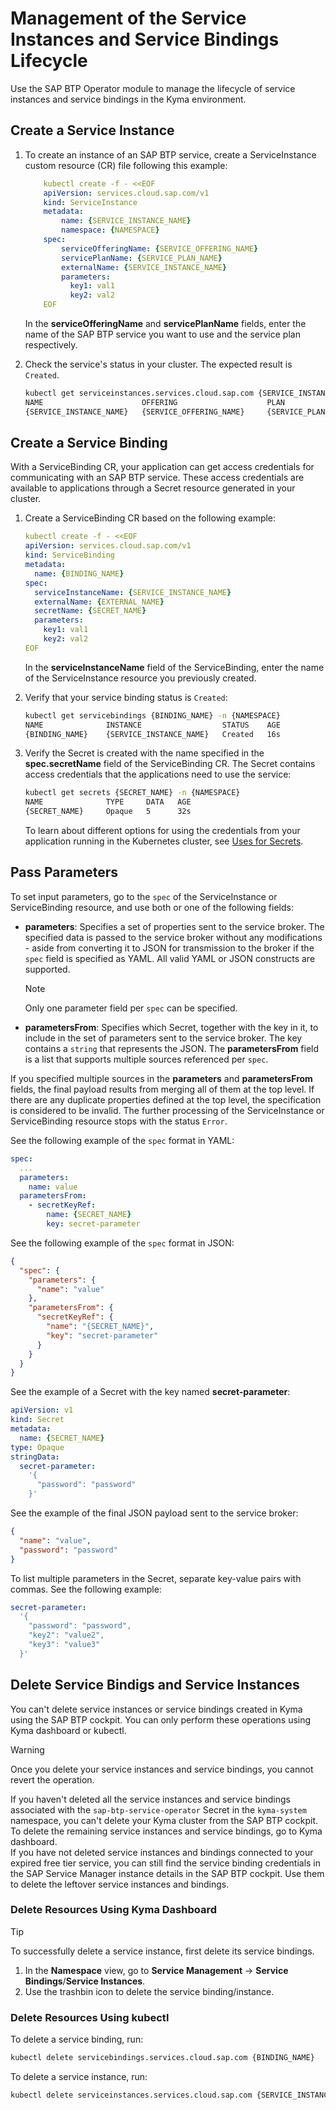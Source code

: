 # Management of the Service Instances and Service Bindings Lifecycle

Use the SAP BTP Operator module to manage the lifecycle of service instances and service bindings in the Kyma environment.

## Create a Service Instance

1.  To create an instance of an SAP BTP service, create a ServiceInstance custom resource (CR) file following this example:

    ```yaml
        kubectl create -f - <<EOF 
        apiVersion: services.cloud.sap.com/v1
        kind: ServiceInstance
        metadata:
            name: {SERVICE_INSTANCE_NAME}
            namespace: {NAMESPACE} 
        spec:
            serviceOfferingName: {SERVICE_OFFERING_NAME}
            servicePlanName: {SERVICE_PLAN_NAME}
            externalName: {SERVICE_INSTANCE_NAME}
            parameters:
              key1: val1
              key2: val2
        EOF
    ```
      In the **serviceOfferingName** and  **servicePlanName** fields, enter the name of the SAP BTP service you want to use and the service plan respectively.
    
2.  Check the service's status in your cluster. The expected result is `Created`.
   
    ```bash
    kubectl get serviceinstances.services.cloud.sap.com {SERVICE_INSTANCE_NAME} -n {NAMESPACE}
    NAME                      OFFERING                    PLAN                     STATUS    AGE
    {SERVICE_INSTANCE_NAME}   {SERVICE_OFFERING_NAME}     {SERVICE_PLAN_NAME}      Created   44s
    ```

## Create a Service Binding

With a ServiceBinding CR, your application can get access credentials for communicating with an SAP BTP service. 
These access credentials are available to applications through a Secret resource generated in your cluster.

1. Create a ServiceBinding CR based on the following example:

      ```yaml
      kubectl create -f - <<EOF
      apiVersion: services.cloud.sap.com/v1
      kind: ServiceBinding
      metadata:
        name: {BINDING_NAME}
      spec:
        serviceInstanceName: {SERVICE_INSTANCE_NAME}
        externalName: {EXTERNAL_NAME}
        secretName: {SECRET_NAME}
        parameters:
          key1: val1
          key2: val2   
      EOF        
      ```

    In the **serviceInstanceName** field of the ServiceBinding, enter the name of the ServiceInstance resource you previously created.
    
2.  Verify that your service binding status is `Created`:

    ```bash
    kubectl get servicebindings {BINDING_NAME} -n {NAMESPACE}
    NAME              INSTANCE                  STATUS    AGE
    {BINDING_NAME}    {SERVICE_INSTANCE_NAME}   Created   16s    
    ```

3.  Verify the Secret is created with the name specified in the  **spec.secretName** field of the ServiceBinding CR. The Secret contains access credentials that the applications need to use the service:

    ```bash
    kubectl get secrets {SECRET_NAME} -n {NAMESPACE}
    NAME              TYPE     DATA   AGE
    {SECRET_NAME}     Opaque   5      32s
    ```

    To learn about different options for using the credentials from your application running in the Kubernetes cluster, see [Uses for Secrets](https://kubernetes.io/docs/concepts/configuration/secret/#uses-for-secrets).

## Pass Parameters

To set input parameters, go to the `spec` of the ServiceInstance or ServiceBinding resource, and use both or one of the following fields:
* **parameters**: Specifies a set of properties sent to the service broker.
  The specified data is passed to the service broker without any modifications - aside from converting it to JSON for transmission to the broker if the `spec` field is specified as YAML.
  All valid YAML or JSON constructs are supported. 
  > [!NOTE] 
  > Only one parameter field per `spec` can be specified.
* **parametersFrom**: Specifies which Secret, together with the key in it, to include in the set of parameters sent to the service broker.
  The key contains a `string` that represents the JSON. The **parametersFrom** field is a list that supports multiple sources referenced per `spec`.

If you specified multiple sources in the **parameters** and **parametersFrom** fields, the final payload results from merging all of them at the top level.
If there are any duplicate properties defined at the top level, the specification is considered to be invalid. 
The further processing of the ServiceInstance or ServiceBinding resource stops with the status `Error`.

See the following example of the `spec` format in YAML:

```yaml
spec:
  ...
  parameters:
    name: value
  parametersFrom:
    - secretKeyRef:
        name: {SECRET_NAME}
        key: secret-parameter
```

See the following example of the `spec` format in JSON:

```json
{
  "spec": {
    "parameters": {
      "name": "value"
    },
    "parametersFrom": {
      "secretKeyRef": {
        "name": "{SECRET_NAME}",
        "key": "secret-parameter"
      }
    }
  } 
}
```

See the example of a Secret with the key named **secret-parameter**:

```yaml
apiVersion: v1
kind: Secret
metadata:
  name: {SECRET_NAME}
type: Opaque
stringData:
  secret-parameter:
    '{
      "password": "password"
    }'
```

See the example of the final JSON payload sent to the service broker:
```json
{
  "name": "value",
  "password": "password"
}
```

To list multiple parameters in the Secret, separate key-value pairs with commas. See the following example:

```yaml
secret-parameter:
  '{
    "password": "password",
    "key2": "value2",
    "key3": "value3"
  }'
```

## Delete Service Bindigs and Service Instances

You can't delete service instances or service bindings created in Kyma using the SAP BTP cockpit. You can only perform these operations using Kyma dashboard or kubectl.

> [!WARNING]
> Once you delete your service instances and service bindings, you cannot revert the operation.

If you haven't deleted all the service instances and service bindings associated  with the `sap-btp-service-operator` Secret in the `kyma-system` namespace, you can't delete your Kyma cluster from the SAP BTP cockpit. To delete the remaining service instances and service bindings, go to Kyma dashboard.<br>
If you have not deleted service instances and bindings connected to your expired free tier service, you can still find the service binding credentials in the SAP Service Manager instance details in the SAP BTP cockpit. Use them to delete the leftover service instances and bindings.

### Delete Resources Using Kyma Dashboard

> [!TIP]
> To successfully delete a service instance, first delete its service bindings.

1. In the **Namespace** view, go to **Service Management** -> **Service Bindings**/**Service Instances**.
2. Use the trashbin icon to delete the service binding/instance.

### Delete Resources Using kubectl

To delete a service binding, run:

```bash
kubectl delete servicebindings.services.cloud.sap.com {BINDING_NAME}
```

To delete a service instance, run:

```bash
kubectl delete serviceinstances.services.cloud.sap.com {SERVICE_INSTANCE_NAME}
```
